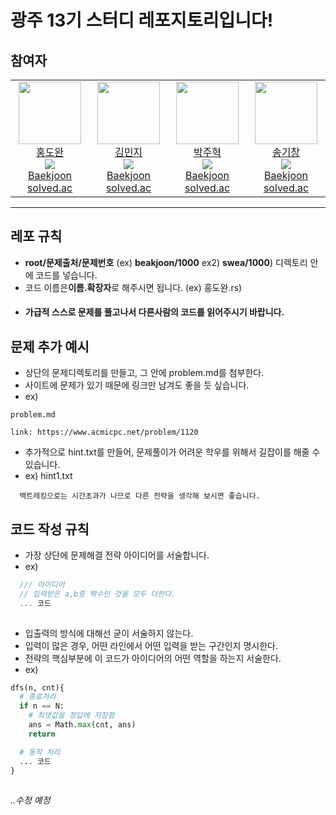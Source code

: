 # 광주 13기 스터디 레포지토리입니다!

## 참여자
<table>
    <tr height="140px">
        <td align="center" width="130px">
            <a href="https://github.com/dolto">
                <img height="100px" width="100px" src="https://avatars.githubusercontent.com/u/43398206?v=4"/>
            </a>
            <br />
            <a href="https://github.com/dolto">홍도완</a>
            <br />
            <img src="https://mazassumnida.wtf/api/mini/generate_badge?boj=dolto" />
            <br />
            <a href="https://www.acmicpc.net/user/dolto">Baekjoon</a>
            <br />
            <a href="https://solved.ac/profile/dolto">solved.ac</a>
        </td>
        <td align="center" width="130px">
            <a href="https://github.com/babobabo112">
                <img height="100px" width="100px" src="https://avatars.githubusercontent.com/u/59717513?v=4"/>
            </a>
            <br />
            <a href="https://github.com/babobabo112">김민지</a>
            <br />
            <img src="https://mazassumnida.wtf/api/mini/generate_badge?boj=[백준 아이디를 넣어주세요!!]" />
            <br />
            <a href="https://www.acmicpc.net/user/[백준 아이디를 넣어주세요!!]">Baekjoon</a>
            <br />
            <a href="https://solved.ac/profile/[백준 아이디를 넣어주세요!!]">solved.ac</a>
        </td>
        <td align="center" width="130px">
            <a href="https://github.com/Park-JuH">
                <img height="100px" width="100px" src="https://avatars.githubusercontent.com/u/83206160?v=4"/>
            </a>
            <br />
            <a href="https://github.com/Park-JuH">박주혁</a>
            <br />
            <img src="https://mazassumnida.wtf/api/mini/generate_badge?boj=think5213" />
            <br />
            <a href="https://www.acmicpc.net/user/think5213">Baekjoon</a>
            <br />
            <a href="https://solved.ac/profile/think5213">solved.ac</a>
        </td>
        <td align="center" width="130px">
            <a href="https://github.com/skc-98">
                <img height="100px" width="100px" src="https://avatars.githubusercontent.com/u/143603126?v=4"/>
            </a>
            <br />
            <a href="https://github.com/skc-98">송기창</a>
            <br />
            <img src="https://mazassumnida.wtf/api/mini/generate_badge?boj=richkc2006" />
            <br />
            <a href="https://www.acmicpc.net/user/[백준 아이디를 넣어주세요!!]">Baekjoon</a>
            <br />
            <a href="https://solved.ac/profile/[백준 아이디를 넣어주세요!!]">solved.ac</a>
        </td>
    </tr>
</table>



----
## 레포 규칙
- **root/문제출처/문제번호** (ex) **beakjoon/1000** ex2) **swea/1000**) 디렉토리 안에 코드를 넣습니다.
- 코드 이름은**이름.확장자**로 해주시면 됩니다.  (ex) 홍도완.rs)
- #### 가급적 스스로 문제를 풀고나서 다른사람의 코드를 읽어주시기 바랍니다.

## 문제 추가 예시
- 상단의 문제디렉토리를 만들고, 그 안에 problem.md를 첨부한다.
- 사이트에 문제가 있기 때문에 링크만 남겨도 좋을 듯 싶습니다.
- ex)
```text
problem.md

link: https://www.acmicpc.net/problem/1120

```
- 추가적으로 hint<n>.txt를 만들어, 문제풀이가 어려운 학우를 위해서 길잡이를 해줄 수 있습니다.
- ex) hint1.txt
```text
  백트레킹으로는 시간초과가 나므로 다른 전략을 생각해 보시면 좋습니다.
```


## 코드 작성 규칙
- 가장 상단에 문제해결 전략 아이디어를 서술합니다.
- ex)
```js
  /// 아이디어
  // 입력받은 a,b중 짝수인 것을 모두 더한다.
  ... 코드
  
```
- 입출력의 방식에 대해선 굳이 서술하지 않는다.
- 입력이 많은 경우, 어떤 라인에서 어떤 입력을 받는 구간인지 명시한다.
- 전략의 핵심부분에 이 코드가 아이디어의 어떤 역할을 하는지 서술한다.
- ex)
```python
dfs(n, cnt){
  # 종료처리
  if n == N:
    # 최댓값을 정답에 저장함
    ans = Math.max(cnt, ans)
    return

  # 동작 처리
  ... 코드
}
  
```

_..수정 예정_
